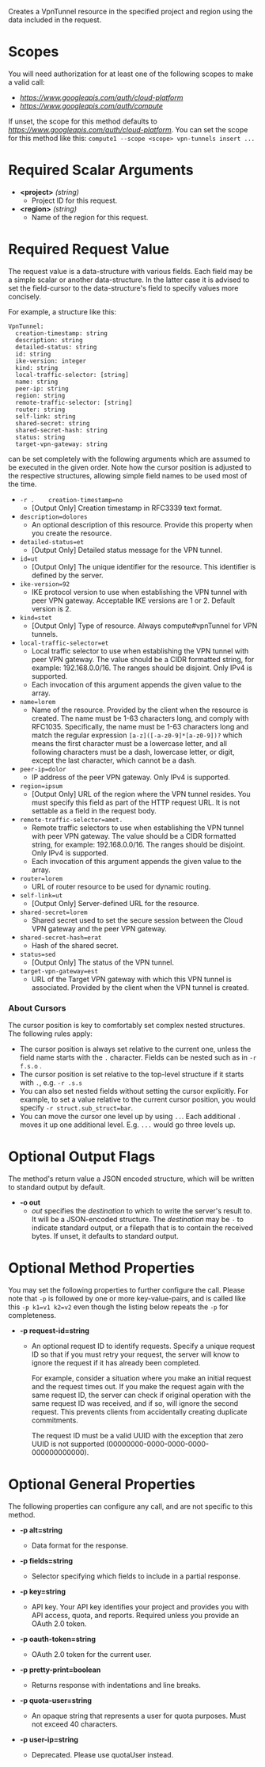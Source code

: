 Creates a VpnTunnel resource in the specified project and region using the data included in the request.
# Scopes

You will need authorization for at least one of the following scopes to make a valid call:

* *https://www.googleapis.com/auth/cloud-platform*
* *https://www.googleapis.com/auth/compute*

If unset, the scope for this method defaults to *https://www.googleapis.com/auth/cloud-platform*.
You can set the scope for this method like this: `compute1 --scope <scope> vpn-tunnels insert ...`
# Required Scalar Arguments
* **&lt;project&gt;** *(string)*
    - Project ID for this request.
* **&lt;region&gt;** *(string)*
    - Name of the region for this request.
# Required Request Value

The request value is a data-structure with various fields. Each field may be a simple scalar or another data-structure.
In the latter case it is advised to set the field-cursor to the data-structure's field to specify values more concisely.

For example, a structure like this:
```
VpnTunnel:
  creation-timestamp: string
  description: string
  detailed-status: string
  id: string
  ike-version: integer
  kind: string
  local-traffic-selector: [string]
  name: string
  peer-ip: string
  region: string
  remote-traffic-selector: [string]
  router: string
  self-link: string
  shared-secret: string
  shared-secret-hash: string
  status: string
  target-vpn-gateway: string

```

can be set completely with the following arguments which are assumed to be executed in the given order. Note how the cursor position is adjusted to the respective structures, allowing simple field names to be used most of the time.

* `-r .    creation-timestamp=no`
    - [Output Only] Creation timestamp in RFC3339 text format.
* `description=dolores`
    - An optional description of this resource. Provide this property when you create the resource.
* `detailed-status=et`
    - [Output Only] Detailed status message for the VPN tunnel.
* `id=ut`
    - [Output Only] The unique identifier for the resource. This identifier is defined by the server.
* `ike-version=92`
    - IKE protocol version to use when establishing the VPN tunnel with peer VPN gateway. Acceptable IKE versions are 1 or 2. Default version is 2.
* `kind=stet`
    - [Output Only] Type of resource. Always compute#vpnTunnel for VPN tunnels.
* `local-traffic-selector=et`
    - Local traffic selector to use when establishing the VPN tunnel with peer VPN gateway. The value should be a CIDR formatted string, for example: 192.168.0.0/16. The ranges should be disjoint. Only IPv4 is supported.
    - Each invocation of this argument appends the given value to the array.
* `name=lorem`
    - Name of the resource. Provided by the client when the resource is created. The name must be 1-63 characters long, and comply with RFC1035. Specifically, the name must be 1-63 characters long and match the regular expression `[a-z]([-a-z0-9]*[a-z0-9])?` which means the first character must be a lowercase letter, and all following characters must be a dash, lowercase letter, or digit, except the last character, which cannot be a dash.
* `peer-ip=dolor`
    - IP address of the peer VPN gateway. Only IPv4 is supported.
* `region=ipsum`
    - [Output Only] URL of the region where the VPN tunnel resides. You must specify this field as part of the HTTP request URL. It is not settable as a field in the request body.
* `remote-traffic-selector=amet.`
    - Remote traffic selectors to use when establishing the VPN tunnel with peer VPN gateway. The value should be a CIDR formatted string, for example: 192.168.0.0/16. The ranges should be disjoint. Only IPv4 is supported.
    - Each invocation of this argument appends the given value to the array.
* `router=lorem`
    - URL of router resource to be used for dynamic routing.
* `self-link=ut`
    - [Output Only] Server-defined URL for the resource.
* `shared-secret=lorem`
    - Shared secret used to set the secure session between the Cloud VPN gateway and the peer VPN gateway.
* `shared-secret-hash=erat`
    - Hash of the shared secret.
* `status=sed`
    - [Output Only] The status of the VPN tunnel.
* `target-vpn-gateway=est`
    - URL of the Target VPN gateway with which this VPN tunnel is associated. Provided by the client when the VPN tunnel is created.


### About Cursors

The cursor position is key to comfortably set complex nested structures. The following rules apply:

* The cursor position is always set relative to the current one, unless the field name starts with the `.` character. Fields can be nested such as in `-r f.s.o` .
* The cursor position is set relative to the top-level structure if it starts with `.`, e.g. `-r .s.s`
* You can also set nested fields without setting the cursor explicitly. For example, to set a value relative to the current cursor position, you would specify `-r struct.sub_struct=bar`.
* You can move the cursor one level up by using `..`. Each additional `.` moves it up one additional level. E.g. `...` would go three levels up.


# Optional Output Flags

The method's return value a JSON encoded structure, which will be written to standard output by default.

* **-o out**
    - *out* specifies the *destination* to which to write the server's result to.
      It will be a JSON-encoded structure.
      The *destination* may be `-` to indicate standard output, or a filepath that is to contain the received bytes.
      If unset, it defaults to standard output.
# Optional Method Properties

You may set the following properties to further configure the call. Please note that `-p` is followed by one 
or more key-value-pairs, and is called like this `-p k1=v1 k2=v2` even though the listing below repeats the
`-p` for completeness.

* **-p request-id=string**
    - An optional request ID to identify requests. Specify a unique request ID so that if you must retry your request, the server will know to ignore the request if it has already been completed.
        
        For example, consider a situation where you make an initial request and the request times out. If you make the request again with the same request ID, the server can check if original operation with the same request ID was received, and if so, will ignore the second request. This prevents clients from accidentally creating duplicate commitments.
        
        The request ID must be a valid UUID with the exception that zero UUID is not supported (00000000-0000-0000-0000-000000000000).

# Optional General Properties

The following properties can configure any call, and are not specific to this method.

* **-p alt=string**
    - Data format for the response.

* **-p fields=string**
    - Selector specifying which fields to include in a partial response.

* **-p key=string**
    - API key. Your API key identifies your project and provides you with API access, quota, and reports. Required unless you provide an OAuth 2.0 token.

* **-p oauth-token=string**
    - OAuth 2.0 token for the current user.

* **-p pretty-print=boolean**
    - Returns response with indentations and line breaks.

* **-p quota-user=string**
    - An opaque string that represents a user for quota purposes. Must not exceed 40 characters.

* **-p user-ip=string**
    - Deprecated. Please use quotaUser instead.
